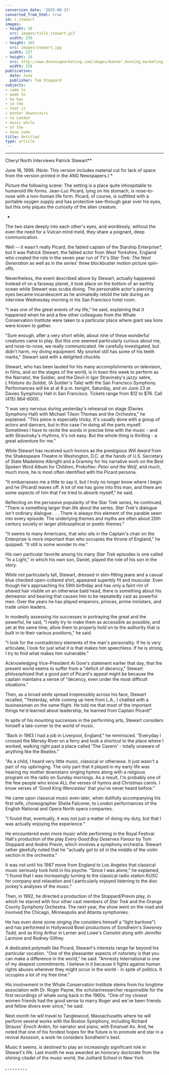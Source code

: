 ```yaml
---
conversion_date: '2025-08-13'
converted_from_html: true
id: c_stewart
images:
- height: 28
  src: images/title_stewart.gif
  width: 250
- height: 185
  src: images/stewart.jpg
  width: 227
- height: 28
  src: http://www.dunningmarketing.com/images/banner_dunning_marketing.gif
  width: 150
publication:
  date: June
  publisher: Tom Stoppard
subjects:
- came to
- week to
- he has
- in the
- that it
- mother downstairs
- to London
- music while
- of the
- done some
title: Untitled
type: article
---
```


***

Cheryl North Interviews Patrick Stewart**

June 16, 1999. (Note: This version includes material cut for lack of space from the version printed in the ANG Newspapers.) *

Picture the following scene: The setting is a place quite inhospitable to humanoid life forms. Jean-Luc Picard, lying on his stomach, is nose-to-nose with a non-human life form. Picard, of course, is outfitted with a portable oxygen supply and has protective see-through gear over his eyes, but this only piques the curiosity of the alien creature.

*

The two stare deeply into each other's eyes, and wordlessly, without the even the need for a Vulcan mind meld, they share a poignant, deep communication.

Well -- it wasn't really Picard, the fabled captain of the Starship Enterprise*, but it was Patrick Stewart, the fabled actor from West Yorkshire, England who created the role in the seven year run of TV's *Star Trek: The Next Generation* as well as in the series' three blockbuster motion picture spin-offs.

Nevertheless, the event described above by Stewart, actually happened. Instead of on a faraway planet, it took place on the bottom of an earthly ocean while Stewart was scuba diving.
The personable actor's piercing eyes became incandescent as he animatedly retold the tale during an interview Wednesday morning in his San Francisco hotel room.

"t was one of the great events of my life," he said, explaining that it happened when he and a few other colleagues from the Whale Conservation Institute were taken to a particular place where giant sea lions were known to gather.

"Sure enough, after a very short while, about nine of these wonderful creatures came to play. But this one seemed particularly curious about me, and nose-to-nose, we really communicated. He carefully investigated, but didn't harm, my diving equipment. My snorkel still has some of his teeth marks," Stewart said with a delighted chuckle.

Stewart, who has been lauded for his many accomplishments on television, in films, and on the stages of the world, is in town this week to perform as the Narrator, the Soldier, and the Devil in Igor Stravinsky's jazzy satire, *L'Histoire du Soldat,* (A Soldier's Tale) with the San Francisco Symphony. Performances will be at at 8 p.m. tonight, Saturday, and on June 23 at Davies Symphony Hall in San Francisco. Tickets range from $12 to $76. Call (415) 864-6000.

"I was very nervous during yesterday's rehearsal on stage (Davies Symphony Hall) with Michael Tilson Thomas and the Orchestra," he explained. "This piece is especially tricky. It's usually done with a group of actors and dancers, but in this case I'm doing all the parts myself. Sometimes I have to recite the words in precise time with the music - and with Stravinsky's rhythms, it's not easy. But the whole thing is thrilling - a great adventure for me."

While Stewart has received such honors as the prestigious *Will Award* from the Shakespeare Theatre in Washington, D.C. at the hands of U.S. Secretary of State Madeleine Albright and a Grammy for his narrative work on the Best Spoken Word Album for Children, Prokofiev: *Peter and the Wolf*, and much, much more, he is most often identified with the Picard persona.

"It embarrasses me a little to say it, but I truly no longer know where I begin and he (Picard) leaves off. A lot of me has gone into this man, and there are some aspects of him that I've tried to absorb myself," he said.

Reflecting on the pervasive popularity of the Star Trek series, he continued, "There is something larger than life about the series. *Star Trek*'s dialogue isn't ordinary dialogue . . . There is always this element of the parable sewn into every episode. The underlying themes and myths are often about 20th century society or larger philosophical or poetic themes."

"It seems to many Americans, that who sits in the Captain's chair on the Enterprise is more important than who occupies the throne of England," he quipped. "It still is some wonder to me."

His own particular favorite among his many *Star Trek* episodes is one called "In a Light," in which his own son, Daniel, played the role of his son in the story.

While not particularly tall, Stewart, dressed in slim-fitting jeans and a casual blue checked open-collared shirt, appeared superbly fit and muscular. Even though he's approaching his 59th birthday and has only a faint rim of shaved hair visible on an otherwise bald head, there is something about his demeanor and bearing that causes him to be repeatedly cast as powerful men. Over the years he has played emperors, princes, prime ministers, and trade union leaders.

In modestly assessing his successes in portraying the great and the powerful, he said, "I really try to make them as accessible as possible, and yet at the same time, allow them to properly hold on to the authority that is built in to their various positions," he said.

"I look for the contradictory elements of the man's personality. If he is very articulate, I look for just what it is that makes him speechless. If he is strong, I try to find what makes him vulnerable."

Acknowledging Vice-President Al Gore's statement earlier that day, that the present world seems to suffer from a "deficit of decency," Stewart philosophized that a good part of Picard's appeal might be because the captain maintains a sense of "decency, even under the most difficult situations."

Then, as a broad smile spread irrepressibly across his face, Stewart recalled, "Yesterday, while coming up here from L.A., I chatted with a businessman on the same flight. He told me that most of the important things he'd learned about leadership, he learned from Captain Picard!"

In spite of his mounting successes in the performing arts, Stewart considers himself a late-comer to the world of music.

"Back in 1963 I had a job in Liverpool, England," he reminisced. "Everyday I crossed the Mersey River on a ferry and took a shortcut to the place where I worked, walking right past a place called 'The Cavern' - totally unaware of anything like the Beatles."

"As a child, I heard very little music, classical or otherwise. It just wasn't a part of my upbringing. The only part that it played in my early life was hearing my mother downstairs singing hymns along with a religious program on the radio on Sunday mornings. As a result, I'm probably one of the few people who know ALL the verses of hymns and Christmas carols. I know verses of 'Good King Wenceslas' that you've never heard before."

He came upon classical music even later, when dutifully accompanying his first wife, choreographer Sheila Falconer, to London performances of the English National and Opera North opera companies.

"I found that, eventually, it was not just a matter of doing my duty, but that I was actually enjoying the experience."

He encountered even more music while performing in the Royal Festival Hall's production of the play *Every Good Boy Deserves Favour* by Tom Stoppard and Andrei Previn, which involves a symphony orchestra. Stewart rather gleefully noted that he "actually got to sit in the middle of the violin section in the orchestra."

It was not until his 1987 move from England to Los Angeles that classical music seriously took hold in his psyche. "Since I was alone," he explained, "I found that I was increasingly turning to the classical radio station KUSC for company and relaxation and I particularly enjoyed listening to the disc jockey's analyses of the music."

Then, in 1992, he directed a production of the Stoppard/Previn play, in which he starred with four other cast members of *Star Trek* and the Orange County Symphony Orchestra. The next year, the show went on the road and involved the Chicago, Minneapolis and Atlanta symphonies.

He has even done some singing (he considers himself a "light baritone") and has performed in Hollywood Bowl productions of Sondheim's *Sweeney Todd,* and as King Arthur in Lerner and Lowe's *Camelot* along with Jennifer Larmore and Rodney Gilfrey.

A dedicated polymath like Picard, Stewart's interests range far beyond his particular vocation. "One of the pleasanter aspects of notoriety is that you can make a difference in the world," he said. "Amnesty International is one of my deepest commitments. I believe in it because it fights against human rights abuses wherever they might occur in the world - in spite of politics. It occupies a lot of my free time."

His involvement in the Whale Conservation Institute stems from his longtime association with Dr. Roger Payne, the scholar/researcher responsible for the first recordings of whale song back in the 1960s. "One of my closest women friends had the good sense to marry Roger and we've been friends and fellow divers ever since," he said.

Next month he will travel to Tanglewood, Massachusetts where he will perform several works with the Boston Symphony, including Richard Strauss' *Enoch Arden*, for narrator and piano, with Emanuel Ax. And, he noted that one of his fondest hopes for the future is to promote and star in a revival *Assassin*, a work he considers Sondheim's best.

Music it seems, is destined to play an increasingly significant role in Stewart's life. Last month he was awarded an honorary doctorate from the shining citadel of the music world, the Juilliard School in New York.

[.](http://www.dunningmarketing.com)
[.](http://www.witnessamerica.com)
[.](http://www.witnessamerica.com/camcorders)
[.](http://www.ksql.com)
[.](http://www.ascendaviation.com)
[.](http://www.echovalleysupply.com)
[.](http://www.northworks.net)
[.](http://www.attainia.com)
[.](http://www.briandunning.com)